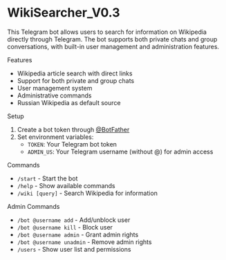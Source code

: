 # WikiSearcher_V0.3
This Telegram bot allows users to search for information on Wikipedia directly through Telegram. The bot supports both private chats and group conversations, with built-in user management and administration features.

Features
- Wikipedia article search with direct links
- Support for both private and group chats
- User management system
- Administrative commands
- Russian Wikipedia as default source

Setup
1. Create a bot token through [@BotFather](https://t.me/BotFather)
2. Set environment variables:
   - `TOKEN`: Your Telegram bot token
   - `ADMIN_US`: Your Telegram username (without @) for admin access

Commands
- `/start` - Start the bot
- `/help` - Show available commands
- `/wiki [query]` - Search Wikipedia for information

Admin Commands
- `/bot @username add` - Add/unblock user
- `/bot @username kill` - Block user
- `/bot @username admin` - Grant admin rights
- `/bot @username unadmin` - Remove admin rights
- `/users` - Show user list and permissions
